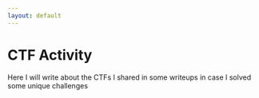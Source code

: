 ```yaml
---
layout: default
---
```


# CTF Activity

Here I will write about the CTFs I shared in some writeups in case I solved some unique challenges